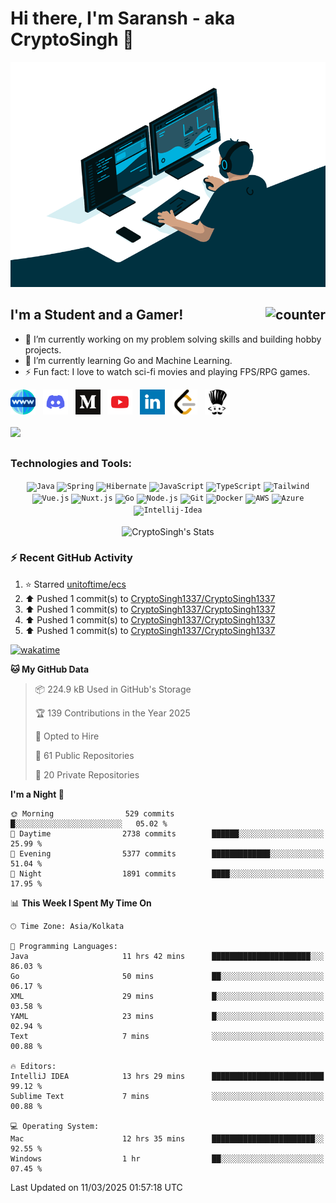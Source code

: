 # Hi there, I'm Saransh - aka CryptoSingh 👋

<div align="center">
<img src="https://github.com/CryptoSingh1337/CryptoSingh1337/blob/master/icons/code.gif" height="360px" width="640px" alt="gif"/>
</div>

## I'm a Student and a Gamer!<img src="https://komarev.com/ghpvc/?username=cryptosingh1337" alt="counter" align="right"/>

- 🔭 I’m currently working on my problem solving skills and building hobby projects.
- 🌱 I’m currently learning Go and Machine Learning.
- ⚡ Fun fact: I love to watch sci-fi movies and playing FPS/RPG games.

<a href="https://www.saransh.pro/" target="_blank"><img alt="website" height="40px" width="40px" src="./icons/world-wide-web.svg"/></a>&nbsp;&nbsp;
<a href="https://discord.gg/6efHuzv" target="_blank"><img alt="discord" height="40px" width="40px" src="https://raw.githubusercontent.com/edent/SuperTinyIcons/master/images/svg/discord.svg"/></a>&nbsp;&nbsp;
<a href="https://cryptosingh1337.medium.com/" target="_blank"><img alt="Medium" height="40px" width="40px" src="https://raw.githubusercontent.com/edent/SuperTinyIcons/master/images/svg/medium.svg"/></a>&nbsp;&nbsp;
<a href="https://youtube.com/cryptosingh" target="_blank"><img alt="youtube" height="40px" width="40px" src="https://raw.githubusercontent.com/edent/SuperTinyIcons/master/images/svg/youtube.svg"/></a>&nbsp;&nbsp;
<a href="https://linkedin.com/in/saransh-kumar-2k19/" target="_blank"><img alt="linkedin" height="40px" width="40px" src="https://raw.githubusercontent.com/edent/SuperTinyIcons/master/images/svg/linkedin.svg"/></a>&nbsp;&nbsp;
<a href="https://leetcode.com/cryptosingh/" target="_blank"><img alt="leetcode" height="40px" width="40px" src="./icons/leetcode.svg"/></a>&nbsp;&nbsp;
<a href="https://codechef.com/users/cryptosingh" target="_blank"><img alt="codechef" height="40px" width="40px" src="./icons/codechef.svg"/></a>
<br>
<br>
<a href="https://github.com/CryptoSingh1337/cryptosingh1337.github.io/raw/master/public/resume/SaranshKumar-Resume.pdf" download>![](https://img.shields.io/badge/Download-R%C3%A9sum%C3%A9-blue?style=plastic)</a>

##

### Technologies and Tools:

<div align="center">
 <code><img alt="Java" height="40px" width="40px" src="https://raw.githubusercontent.com/tomchen/stack-icons/master/logos/java.svg" title="Java"/></code>
 <code><img alt="Spring" height="40px" width="40px" src="https://raw.githubusercontent.com/tomchen/stack-icons/master/logos/spring.svg" title="Spring"/></code>
 <code><img alt="Hibernate" height="40px" width="40px" src="https://raw.githubusercontent.com/tomchen/stack-icons/master/logos/hibernate.svg" title="Hibernate"/></code>
 <code><img alt="JavaScript" height="40px" width="40px" src="https://raw.githubusercontent.com/tomchen/stack-icons/master/logos/javascript.svg" title="JavaScript"/></code>
 <code><img alt="TypeScript" height="40px" width="40px" src="https://raw.githubusercontent.com/get-icon/geticon/master/icons/typescript-icon.svg" title="TypeScript"/></code>
 <code><img alt="Tailwind" height="40px" width="40px" src="https://raw.githubusercontent.com/get-icon/geticon/master/icons/tailwindcss-icon.svg" title="Tailwind CSS"/></code>
 <code><img alt="Vue.js" height="40px" width="40px" src="https://raw.githubusercontent.com/tomchen/stack-icons/master/logos/vue.svg" title="Vue.js"/></code>
 <code><img alt="Nuxt.js" height="40px" width="40px" src="https://raw.githubusercontent.com/get-icon/geticon/master/icons/nuxt-icon.svg" title="Nuxt 3"/></code>
 <code><img alt="Go" height="40px" width="40px" src="https://raw.githubusercontent.com/tomchen/stack-icons/master/logos/gopher.svg" title="Go"/></code>
 <code><img alt="Node.js" height="40px" width="40px" src="https://raw.githubusercontent.com/get-icon/geticon/master/icons/nodejs-icon.svg" title="Node.js"/></code>
 <code><img alt="Git" height="40px" width="40px" src="https://raw.githubusercontent.com/tomchen/stack-icons/master/logos/git-icon.svg" title="Git"/></code>
 <code><img alt="Docker" height="40px" width="40px" src="https://raw.githubusercontent.com/tomchen/stack-icons/master/logos/docker-icon.svg" title="Docker"/></code>
 <code><img alt="AWS" height="40px" width="40px" src="https://raw.githubusercontent.com/get-icon/geticon/master/icons/aws.svg" title="AWS"/></code>
 <code><img alt="Azure" height="40px" width="40px" src="https://raw.githubusercontent.com/get-icon/geticon/master/icons/azure-icon.svg" title="Azure"/></code>
 <code><img alt="Intellij-Idea" height="40px" width="40px" src="https://raw.githubusercontent.com/tomchen/stack-icons/master/logos/intellij-idea.svg" title="Intellij-IDEA"/></code>
</div>
<br>
<div align="center">
<img  alt="CryptoSingh's Stats" src="https://github-readme-stats-clone.vercel.app/api?username=CryptoSingh1337&show_icons=true&bg_color=FFFFFF&title_color=003140&icon_color=003140&text_color=0486AA" title="Stats"/>
</div>

### ⚡ Recent GitHub Activity

<!--RECENT_ACTIVITY:start-->
1. ⭐ Starred [unitoftime/ecs](https://github.com/unitoftime/ecs)<br>
2. ⬆️ Pushed 1 commit(s) to [CryptoSingh1337/CryptoSingh1337](https://github.com/CryptoSingh1337/CryptoSingh1337)<br>
3. ⬆️ Pushed 1 commit(s) to [CryptoSingh1337/CryptoSingh1337](https://github.com/CryptoSingh1337/CryptoSingh1337)<br>
4. ⬆️ Pushed 1 commit(s) to [CryptoSingh1337/CryptoSingh1337](https://github.com/CryptoSingh1337/CryptoSingh1337)<br>
5. ⬆️ Pushed 1 commit(s) to [CryptoSingh1337/CryptoSingh1337](https://github.com/CryptoSingh1337/CryptoSingh1337)<br>
<!--RECENT_ACTIVITY:end-->

[![wakatime](https://wakatime.com/badge/user/b9df6102-292d-4e04-8c49-0347a58ded19.svg)](https://wakatime.com/@b9df6102-292d-4e04-8c49-0347a58ded19)
<!--START_SECTION:waka-->
**🐱 My GitHub Data** 

> 📦 224.9 kB Used in GitHub's Storage 
 > 
> 🏆 139 Contributions in the Year 2025
 > 
> 💼 Opted to Hire
 > 
> 📜 61 Public Repositories 
 > 
> 🔑 20 Private Repositories 
 > 
**I'm a Night 🦉** 

```text
🌞 Morning                529 commits         █░░░░░░░░░░░░░░░░░░░░░░░░   05.02 % 
🌆 Daytime                2738 commits        ██████░░░░░░░░░░░░░░░░░░░   25.99 % 
🌃 Evening                5377 commits        █████████████░░░░░░░░░░░░   51.04 % 
🌙 Night                  1891 commits        ████░░░░░░░░░░░░░░░░░░░░░   17.95 % 
```


📊 **This Week I Spent My Time On** 

```text
🕑︎ Time Zone: Asia/Kolkata

💬 Programming Languages: 
Java                     11 hrs 42 mins      ██████████████████████░░░   86.03 % 
Go                       50 mins             ██░░░░░░░░░░░░░░░░░░░░░░░   06.17 % 
XML                      29 mins             █░░░░░░░░░░░░░░░░░░░░░░░░   03.58 % 
YAML                     23 mins             █░░░░░░░░░░░░░░░░░░░░░░░░   02.94 % 
Text                     7 mins              ░░░░░░░░░░░░░░░░░░░░░░░░░   00.88 % 

🔥 Editors: 
IntelliJ IDEA            13 hrs 29 mins      █████████████████████████   99.12 % 
Sublime Text             7 mins              ░░░░░░░░░░░░░░░░░░░░░░░░░   00.88 % 

💻 Operating System: 
Mac                      12 hrs 35 mins      ███████████████████████░░   92.55 % 
Windows                  1 hr                ██░░░░░░░░░░░░░░░░░░░░░░░   07.45 % 
```


 Last Updated on 11/03/2025 01:57:18 UTC
<!--END_SECTION:waka-->
